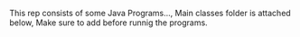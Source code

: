 This rep consists of some Java Programs...,
Main classes folder is attached below, Make sure to add before runnig the programs.
